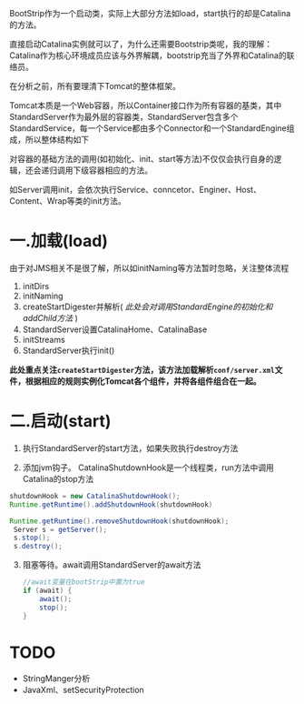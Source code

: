BootStrip作为一个启动类，实际上大部分方法如load，start执行的却是Catalina的方法。

直接启动Catalina实例就可以了，为什么还需要Bootstrip类呢，我的理解：Catalina作为核心环境成员应该与外界解耦，bootstrip充当了外界和Catalina的联络员。

在分析之前，所有要理清下Tomcat的整体框架。

Tomcat本质是一个Web容器，所以Container接口作为所有容器的基类，其中StandardServer作为最外层的容器类，StandardServer包含多个StandardService，每一个Service都由多个Connector和一个StandardEngine组成，所以整体结构如下

对容器的基础方法的调用(如初始化、init、start等方法)不仅仅会执行自身的逻辑，还会递归调用下级容器相应的方法。

如Server调用init，会依次执行Service、conncetor、Enginer、Host、Content、Wrap等类的init方法。

# 一.加载(load)
由于对JMS相关不是很了解，所以如initNaming等方法暂时忽略，关注整体流程

1. initDirs
2. initNaming
3. createStartDigester并解析(
*此处会对调用StandardEngine的初始化和addChild方法* )
4. StandardServer设置CatalinaHome、CatalinaBase
5. initStreams
6. StandardServer执行init()


**此处重点关注`createStartDigester`方法，该方法加载解析`conf/server.xml`文件，根据相应的规则实例化Tomcat各个组件，并将各组件组合在一起。**


# 二.启动(start)
1. 执行StandardServer的start方法，如果失败执行destroy方法

2. 添加jvm钩子。
CatalinaShutdownHook是一个线程类，run方法中调用Catalina的stop方法
```java
shutdownHook = new CatalinaShutdownHook();
Runtime.getRuntime().addShutdownHook(shutdownHook)
```
```java
Runtime.getRuntime().removeShutdownHook(shutdownHook);
 Server s = getServer();
 s.stop();
 s.destroy();
```

3. 阻塞等待。await调用StandardServer的await方法 
    ```java
    //await变量在bootStrip中置为true
    if (await) {
        await();
        stop();
    }
    ```

# TODO
* StringManger分析
* JavaXml、setSecurityProtection
